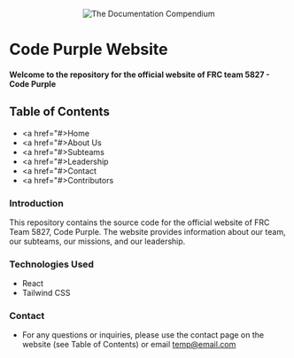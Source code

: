 <p align="center">
 <img src="https://avatars.githubusercontent.com/u/73409308?s=200&v=4" alt="The Documentation Compendium"></a>
</p>

# Code Purple Website
#### Welcome to the repository for the official website of FRC team 5827 - Code Purple

## Table of Contents
* <a href="#>Home</a>
* <a href="#>About Us</a>
* <a href="#>Subteams</a>
* <a href="#>Leadership</a>
* <a href="#>Contact</a>
* <a href="#>Contributors</a>

### Introduction
This repository contains the source code for the official website of FRC Team 5827, Code Purple. The website provides information about our team, our subteams, our missions, and our leadership.

### Technologies Used
* React <i class="devicon-react-original colored"></i>
* Tailwind CSS <i class="devicon-tailwindcss-original colored"></i>

### Contact
* For any questions or inquiries, please use the contact page on the website (see Table of Contents) or email temp@email.com
